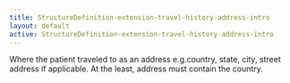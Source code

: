 ```yaml
---
title: StructureDefinition-extension-travel-history-address-intro
layout: default
active: StructureDefinition-extension-travel-history-address-intro
---
```


Where the patient traveled to as an address e.g.country, state, city, street address if applicable. At the least, address must contain the country.